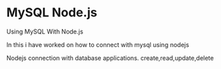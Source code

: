 # MySQL Node.js
Using MySQL With Node.js


In this i have worked on how to connect with mysql using nodejs

   Nodejs connection with database applications.
   create,read,update,delete   
    
